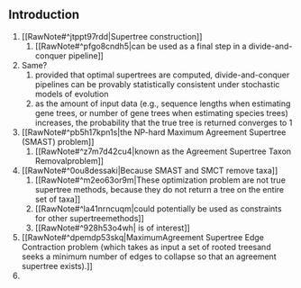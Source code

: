 ## Introduction

1. [[RawNote#^jtppt97rdd|Supertree construction]]
	1. [[RawNote#^pfgo8cndh5|can be used as a final step in a divide-and-conquer pipeline]]
2. Same?
	1. provided that optimal supertrees are computed, divide-and-conquer pipelines can be provably statistically consistent under stochastic models of evolution
	2. as the amount of input data (e.g., sequence lengths when estimating gene trees, or number of gene trees when estimating species trees) increases, the probability that the true tree is returned converges to 1
3. [[RawNote#^pb5h17kpn1s|the NP-hard Maximum Agreement Supertree (SMAST) problem]]
	1. [[RawNote#^z7m7d42cu4|known as the Agreement Supertree Taxon Removalproblem]]
4. [[RawNote#^0ou8dessaki|Because SMAST and SMCT remove taxa]]
	1. [[RawNote#^m2eo63or9m|These optimization problem are not true supertree methods, because they do not return a tree on the entire set of taxa]]
	2. [[RawNote#^la41nrncuqm|could potentially be used as constraints for other supertreemethods]]
	3. [[RawNote#^928h53o4wh| is of interest]]
5. [[RawNote#^dpemdp53skq|MaximumAgreement Supertree Edge Contraction problem (which takes as input a set of rooted treesand seeks a minimum number of edges to collapse so that an agreement supertree exists).]]
6. 